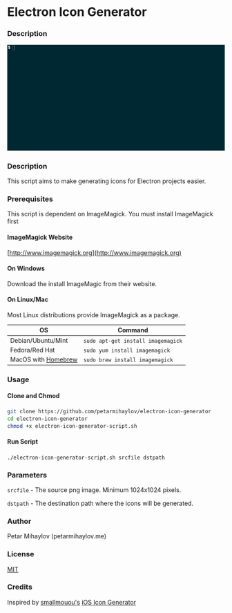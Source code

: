 # Electron Icon Generator

### Description

![Electron Icon Generator Demo](https://github.com/petarmihaylov/electron-icon-generator/raw/master/demo.gif)

### Description

This script aims to make generating icons for Electron projects easier.

### Prerequisites
This script is dependent on ImageMagick. You must install ImageMagick first

#### ImageMagick Website
[http://www.imagemagick.org](http://www.imagemagick.org)

#### On Windows
Download the install ImageMagic from their website.

#### On Linux/Mac
Most Linux distributions provide ImageMagick as a package.

| **OS**                  | **Command**                      |
|-------------------------|----------------------------------|
| Debian/Ubuntu/Mint  | ``sudo apt-get install imagemagick`` |
| Fedora/Red Hat      | ``sudo yum install imagemagick``     |
| MacOS with [Homebrew](https://brew.sh/) | ``sudo brew install imagemagick``    |

### Usage

#### Clone and Chmod
```bash
git clone https://github.com/petarmihaylov/electron-icon-generator
cd electron-icon-generator
chmod +x electron-icon-generator-script.sh
```

#### Run Script
``./electron-icon-generator-script.sh srcfile dstpath``

### Parameters

``srcfile`` - The source png image. Minimum 1024x1024 pixels.

``dstpath`` - The destination path where the icons will be generated.

### Author
Petar Mihaylov (petarmihaylov.me)

### License
[MIT](https://opensource.org/licenses/MIT)


### Credits
Inspired by [smallmouou's](https://github.com/smallmuou) [iOS Icon Generator](https://github.com/smallmuou/ios-icon-generator)
